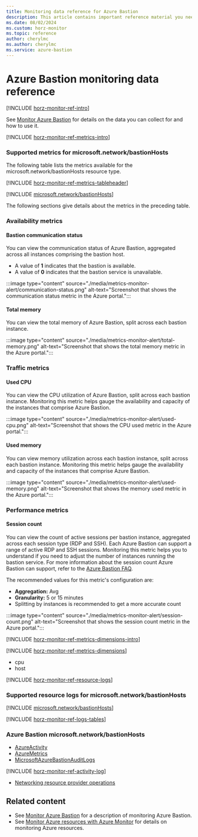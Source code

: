 ```yaml
---
title: Monitoring data reference for Azure Bastion
description: This article contains important reference material you need when you monitor Azure Bastion by using Azure Monitor.
ms.date: 08/02/2024
ms.custom: horz-monitor
ms.topic: reference
author: cherylmc
ms.author: cherylmc
ms.service: azure-bastion
---
```

# Azure Bastion monitoring data reference

[!INCLUDE [horz-monitor-ref-intro](~/reusable-content/ce-skilling/azure/includes/azure-monitor/horizontals/horz-monitor-ref-intro.md)]

See [Monitor Azure Bastion](monitor-bastion.md) for details on the data you can collect for and how to use it.

[!INCLUDE [horz-monitor-ref-metrics-intro](~/reusable-content/ce-skilling/azure/includes/azure-monitor/horizontals/horz-monitor-ref-metrics-intro.md)]

### Supported metrics for microsoft.network/bastionHosts

The following table lists the metrics available for the microsoft.network/bastionHosts resource type.

[!INCLUDE [horz-monitor-ref-metrics-tableheader](~/reusable-content/ce-skilling/azure/includes/azure-monitor/horizontals/horz-monitor-ref-metrics-tableheader.md)]

[!INCLUDE [microsoft.network/bastionHosts](~/reusable-content/ce-skilling/azure/includes/azure-monitor/reference/metrics/microsoft-network-bastionhosts-metrics-include.md)]

The following sections give details about the metrics in the preceding table.

### <a name="availability"></a>Availability metrics

#### <a name="communication-status"></a>Bastion communication status

You can view the communication status of Azure Bastion, aggregated across all instances comprising the bastion host.

- A value of **1** indicates that the bastion is available.
- A value of **0** indicates that the bastion service is unavailable.

:::image type="content" source="./media/metrics-monitor-alert/communication-status.png" alt-text="Screenshot that shows the communication status metric in the Azure portal.":::

#### <a name="total-memory"></a>Total memory

You can view the total memory of Azure Bastion, split across each bastion instance.

:::image type="content" source="./media/metrics-monitor-alert/total-memory.png" alt-text="Screenshot that shows the total memory metric in the Azure portal.":::

### <a name="traffic"></a>Traffic metrics

#### <a name="used-cpu"></a>Used CPU

You can view the CPU utilization of Azure Bastion, split across each bastion instance. Monitoring this metric helps gauge the availability and capacity of the instances that comprise Azure Bastion.

:::image type="content" source="./media/metrics-monitor-alert/used-cpu.png" alt-text="Screenshot that shows the CPU used metric in the Azure portal.":::

#### <a name="used-memory"></a>Used memory

You can view memory utilization across each bastion instance, split across each bastion instance. Monitoring this metric helps gauge the availability and capacity of the instances that comprise Azure Bastion.

:::image type="content" source="./media/metrics-monitor-alert/used-memory.png" alt-text="Screenshot that shows the memory used metric in the Azure portal.":::

### <a name="performance"></a>Performance metrics

#### Session count

You can view the count of active sessions per bastion instance, aggregated across each session type (RDP and SSH). Each Azure Bastion can support a range of active RDP and SSH sessions. Monitoring this metric helps you to understand if you need to adjust the number of instances running the bastion service. For more information about the session count Azure Bastion can support, refer to the [Azure Bastion FAQ](bastion-faq.md).

The recommended values for this metric's configuration are:

- **Aggregation:** Avg
- **Granularity:** 5 or 15 minutes
- Splitting by instances is recommended to get a more accurate count

:::image type="content" source="./media/metrics-monitor-alert/session-count.png" alt-text="Screenshot that shows the session count metric in the Azure portal.":::

[!INCLUDE [horz-monitor-ref-metrics-dimensions-intro](~/reusable-content/ce-skilling/azure/includes/azure-monitor/horizontals/horz-monitor-ref-metrics-dimensions-intro.md)]

[!INCLUDE [horz-monitor-ref-metrics-dimensions](~/reusable-content/ce-skilling/azure/includes/azure-monitor/horizontals/horz-monitor-ref-metrics-dimensions.md)]

- cpu
- host

[!INCLUDE [horz-monitor-ref-resource-logs](~/reusable-content/ce-skilling/azure/includes/azure-monitor/horizontals/horz-monitor-ref-resource-logs.md)]

### Supported resource logs for microsoft.network/bastionHosts

[!INCLUDE [microsoft.network/bastionHosts](~/reusable-content/ce-skilling/azure/includes/azure-monitor/reference/logs/microsoft-network-bastionhosts-logs-include.md)]

[!INCLUDE [horz-monitor-ref-logs-tables](~/reusable-content/ce-skilling/azure/includes/azure-monitor/horizontals/horz-monitor-ref-logs-tables.md)]

### Azure Bastion microsoft.network/bastionHosts

- [AzureActivity](/azure/azure-monitor/reference/tables/azureactivity#columns)
- [AzureMetrics](/azure/azure-monitor/reference/tables/azuremetrics#columns)
- [MicrosoftAzureBastionAuditLogs](/azure/azure-monitor/reference/tables/microsoftazurebastionauditlogs#columns)

[!INCLUDE [horz-monitor-ref-activity-log](~/reusable-content/ce-skilling/azure/includes/azure-monitor/horizontals/horz-monitor-ref-activity-log.md)]

- [Networking resource provider operations](/azure/role-based-access-control/resource-provider-operations#microsoftnetwork)

## Related content

- See [Monitor Azure Bastion](monitor-bastion.md) for a description of monitoring Azure Bastion.
- See [Monitor Azure resources with Azure Monitor](/azure/azure-monitor/essentials/monitor-azure-resource) for details on monitoring Azure resources.

